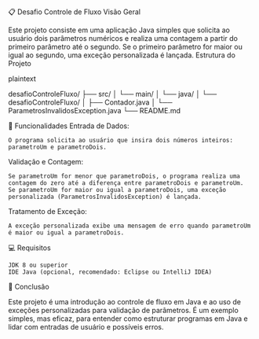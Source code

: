 📋 Desafio Controle de Fluxo
Visão Geral

Este projeto consiste em uma aplicação Java simples que solicita ao usuário dois parâmetros numéricos e realiza uma contagem a partir do primeiro parâmetro até o segundo. Se o primeiro parâmetro for maior ou igual ao segundo, uma exceção personalizada é lançada.
Estrutura do Projeto

plaintext

desafioControleFluxo/
├── src/
│   └── main/
│       └── java/
│           └── desafioControleFluxo/
│               ├── Contador.java
│               └── ParametrosInvalidosException.java
└── README.md

📌 Funcionalidades
Entrada de Dados:

    O programa solicita ao usuário que insira dois números inteiros: parametroUm e parametroDois.

Validação e Contagem:

    Se parametroUm for menor que parametroDois, o programa realiza uma contagem do zero até a diferença entre parametroDois e parametroUm.
    Se parametroUm for maior ou igual a parametroDois, uma exceção personalizada (ParametrosInvalidosException) é lançada.

Tratamento de Exceção:

    A exceção personalizada exibe uma mensagem de erro quando parametroUm é maior ou igual a parametroDois.

💻 Requisitos

    JDK 8 ou superior
    IDE Java (opcional, recomendado: Eclipse ou IntelliJ IDEA)

📜 Conclusão

Este projeto é uma introdução ao controle de fluxo em Java e ao uso de exceções personalizadas para validação de parâmetros. É um exemplo simples, mas eficaz, para entender como estruturar programas em Java e lidar com entradas de usuário e possíveis erros.
